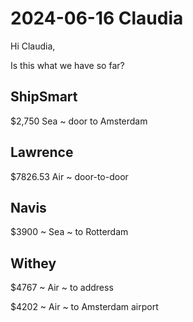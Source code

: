 # 2024-06-16 Claudia

Hi Claudia,

Is this what we have so far?

## ShipSmart

$2,750 Sea ~ door to Amsterdam


## Lawrence

$7826.53 Air ~ door-to-door

## Navis

$3900 ~ Sea ~ to Rotterdam


## Withey

$4767 ~ Air ~ to address

$4202 ~ Air ~ to Amsterdam airport
